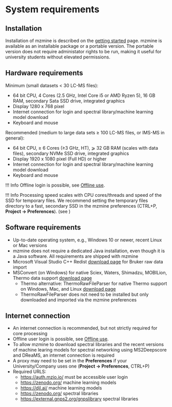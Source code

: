 # System requirements

## Installation

Installation of mzmine is described on the [getting started](getting_started.md#install) page.
mzmine is available as an installable package or a portable version. The portable version does not
require administator rights to be run, making it useful for university students without elevated
permissions.

## Hardware requirements

Minimum (small datasets < 30 LC-MS files):

- 64 bit CPU, 4 Cores (2.5 GHz, Intel Core i5 or AMD Ryzen 5), 16 GB RAM, secondary Sata SSD drive,
  integrated graphics
- Display 1280 x 768 pixel
- Internet connection for login and spectral library/machine learning model download
- Keyboard and mouse

Recommended (medium to large data sets ≥ 100 LC-MS files, or IMS-MS in general):

- 64 bit CPU, ≥ 6 Cores (≥3 GHz, HT), ⩾ 32 GB RAM (scales with data files), secondary NVMe SSD
  drive, integrated graphics
- Display 1920 x 1080 pixel (Full HD) or higher
- Internet connection for login and spectral library/machine learning model download
- Keyboard and mouse

!!! Info
  Offline login is possible, see [Offline use](services/users.md#offline-use).

!!! Info
  Processing speed scales with CPU cores/threads and speed of the SSD for temporary files. We 
  recommend setting the temporary files directory to a fast, secondary SSD in the mzmine 
  preferences (CTRL+P, **Project -> Preferences**). (see [](getting_started.md#set-user-preferences))

## Software requirements

- Up-to-date operating system, e.g., Windows 10 or newer, recent Linux or Mac versions
- mzmine does not require a dedicated Java installation, even though it is a Java software. All
  requirements are shipped with mzmine
- Microsoft Visual Studio C++
  Redist [download page](https://learn.microsoft.com/de-de/cpp/windows/latest-supported-vc-redist?view=msvc-170)
  for Bruker raw data import
- MSConvert (on Windows) for native Sciex, Waters, Shimadzu, MOBILion, Thermo data
  support [download page](https://proteowizard.sourceforge.io/download.html)
    - Thermo alternative: ThermoRawFileParser for native Thermo support on Windows, Mac, and
      Linux [download page](https://github.com/pluskal-lab/ThermoRawFileParserMacLinux/releases)
    - ThermoRawFileParser does not need to be installed but only downloaded and imported via the
      mzmine preferences

## Internet connection

- An internet connection is recommended, but not strictly required for core processing
- Offline user login is possible, see [Offline use](services/users.md#offline-use).
- To allow mzmine to download spectral libraries and the recent versions of machine learing models
  for spectral networking using MS2Deepscore and DReaMS, an internet connection is required
- A proxy may need to be set in the **Preferences** if your University/Company uses one (**Project -> Preferences**, CTRL+P)
- Required URLS:
  - https://auth.mzio.io/ must be accessible user login
  - https://zenodo.org/ machine learning models
  - https://djl.ai/ machine learning models
  - https://zenodo.org/ spectral libraries
  - https://external.gnps2.org/gnpslibrary spectral libraries
